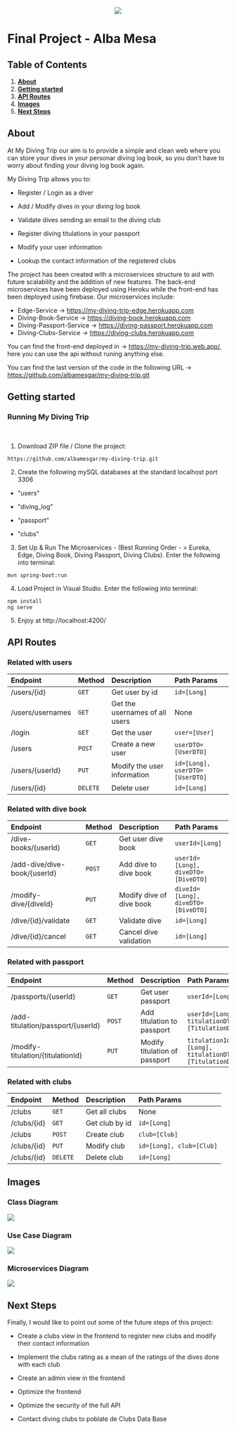 <p align="center">
  <img src="./Readme-Images/logo.png">
</p>

# Final Project - Alba Mesa

## Table of Contents

1. [**About**](#About)
2. [**Getting started**](#Getting-started)
3. [**API Routes**](#API-routes)
4. [**Images**](#Images)
5. [**Next Steps**](#Next-Steps)

<a name="About"></a>
## About

At My Diving Trip our aim is to provide a simple and clean web where you can store your dives in your personar diving log book, so you don't have to 
worry about finding your diving log book again.

My Diving Trip allows you to:

* Register / Login as a diver

* Add / Modify dives in your diving log book

* Validate dives sending an email to the diving club

* Register diving titulations in your passport

* Modify your user information

* Lookup the contact information of the registered clubs

The project has been created with a microservices structure to aid with future scalability and the addition of new features. 
The back-end microservices have been deployed using Heroku while the front-end has been deployed using firebase.
Our microservices include:

- Edge-Service -> https://my-diving-trip-edge.herokuapp.com
- Diving-Book-Service -> https://diving-book.herokuapp.com
- Diving-Passport-Service -> https://diving-passport.herokuapp.com
- Diving-Clubs-Service -> https://diving-clubs.herokuapp.com

You can find the front-end deployed in -> https://my-diving-trip.web.app/, here you can use the api without runing anything else.

You can find the last version of the code in the following URL -> https://github.com/albamesgar/my-diving-trip.git

<a name="Getting-started"></a>
## Getting started

### Running My Diving Trip
<br>

1. Download ZIP file / Clone the project:
```
https://github.com/albamesgar/my-diving-trip.git
```

2. Create the following mySQL databases at the standard localhost port 3306

* "users"

* "diving_log"

* "passport"

* "clubs"


3. Set Up & Run The Microservices - (Best Running Order - > Eureka, Edge, Diving Book, Diving Passport, Diving Clubs). Enter the following into terminal:
```
mvn spring-boot:run
```

4. Load Project in Visual Studio. Enter the following into terminal:

  ```
  npm install 
  ng serve 
  ```

5. Enjoy at http://localhost:4200/

<a name="API-routes"></a>
## API Routes

### Related with users

| Endpoint | Method | Description | Path Params
| :--- | :--- | :--- | :--- 
| /users/{id} | `GET` | Get user by id | `id=[Long]`
| /users/usernames | `GET` | Get the usernames of all users | None
| /login | `GET` | Get the user | `user=[User]`
| /users | `POST` | Create a new user | `userDTO=[UserDTO]`
| /users/{userId} | `PUT` | Modify the user information | `id=[Long], userDTO=[UserDTO]`
| /users/{id} | `DELETE` | Delete user | `id=[Long]`

### Related with dive book

| Endpoint | Method | Description | Path Params
| :--- | :--- | :--- | :--- 
| /dive-books/{userId} | `GET` | Get user dive book | `userId=[Long]`
| /add-dive/dive-book/{userId} | `POST` | Add dive to dive book | `userId=[Long], diveDTO=[DiveDTO]`
| /modify-dive/{diveId} | `PUT` | Modify dive of dive book | `diveId=[Long], diveDTO=[DiveDTO]`
| /dive/{id}/validate | `GET` | Validate dive | `id=[Long]`
| /dive/{id}/cancel | `GET` | Cancel dive validation | `id=[Long]`

### Related with passport

| Endpoint | Method | Description | Path Params
| :--- | :--- | :--- | :--- 
| /passports/{userId} | `GET` | Get user passport | `userId=[Long]`
| /add-titulation/passport/{userId} | `POST` | Add titulation to passport | `userId=[Long], titulationDTO=[TitulationDTO]`
| /modify-titulation/{titulationId} | `PUT` | Modify titulation of passport | `titulationId=[Long], titulationDTO=[TitulationDTO]`

### Related with clubs

| Endpoint | Method | Description | Path Params
| :--- | :--- | :--- | :--- 
| /clubs | `GET` | Get all clubs | None
| /clubs/{id} | `GET` | Get club by id | `id=[Long]`
| /clubs | `POST` | Create club | `club=[Club]`
| /clubs/{id} | `PUT` | Modify club | `id=[Long], club=[Club]`
| /clubs/{id} | `DELETE` | Delete club | `id=[Long]`

<a name="Images"></a>
## Images

### Class Diagram
<img src="./Readme-Images/Class Diagram.png">

### Use Case Diagram
<img src="./Readme-Images/Use Case Diagram.png">

### Microservices Diagram
<img src="./Readme-Images/Microservices Diagram.png">

<a name="Next-Steps"></a>
## Next Steps
Finally, I would like to point out some of the future steps of this project:

* Create a clubs view in the frontend to register new clubs and modify their contact information

* Implement the clubs rating as a mean of the ratings of the dives done with each club

* Create an admin view in the frontend

* Optimize the frontend

* Optimize the security of the full API

* Contact diving clubs to poblate de Clubs Data Base
